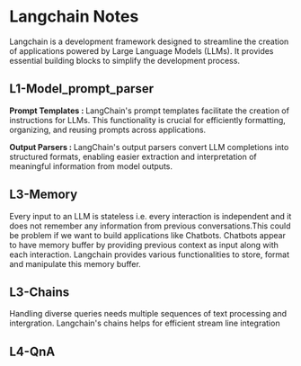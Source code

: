 

<h1>Langchain Notes</h1>
<p>    Langchain is a development framework designed to streamline the creation of applications powered by Large Language Models (LLMs). It provides essential building blocks to simplify the development process.</p>
<h2>    L1-Model_prompt_parser</h2>


  <p> <strong>Prompt Templates : </strong> LangChain's prompt templates facilitate the creation of instructions for LLMs. This functionality is crucial for efficiently formatting, organizing, and reusing prompts across applications.</p>


  <p> <strong>Output Parsers :  </strong>LangChain's output parsers convert LLM completions into structured formats, enabling easier extraction and interpretation of meaningful information from model outputs.</p>
<h2>    L3-Memory</h2>


<p> Every input to an LLM is stateless i.e. every interaction is independent and it does not remember any information from previous conversations.This could be problem if we want to build applications like Chatbots.
Chatbots appear to have memory buffer by providing previous context as input along with each interaction. Langchain provides various functionalities to store, format and manipulate this memory buffer. </p>
<h2>    L3-Chains</h2>


<p> Handling diverse queries needs multiple sequences of text processing and intergration. Langchain's chains helps for efficient stream line integration</p>
<h2>    L4-QnA</h2>


<p> 
</body>

</html>
